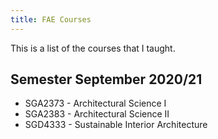 ```yaml
---
title: FAE Courses
---
```


This is a list of the courses that I taught.

## Semester September 2020/21

- SGA2373 - Architectural Science I
- SGA2383 - Architectural Science II
- SGD4333 - Sustainable Interior Architecture


